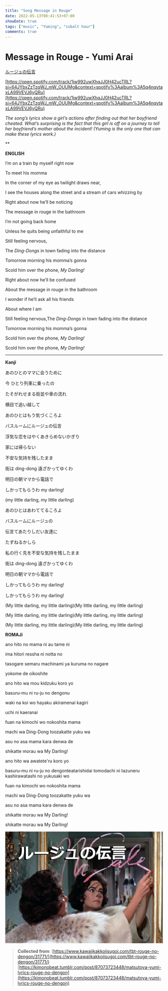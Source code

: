 ```yaml
---
title: "Song Message in Rouge"
date: 2022-05-13T00:41:53+07:00
showDate: true
tags: ["music", "Yuming", "cobalt hour"]
comments: true
---
```


# Message in Rouge - Yumi Arai

[ルージュの伝言](https://www.youtube.com/watch?v=eqdi6Px_RoY)

[https://open.spotify.com/track/1jw992uwXhqJJ0H42ucTRL?si=64JYbxZzTzqWJ_mW_OUUMg&context=spotify%3Aalbum%3A5q4nqytaxLA99VEVJ6yQRu](https://open.spotify.com/track/1jw992uwXhqJJ0H42ucTRL?si=64JYbxZzTzqWJ_mW_OUUMg&context=spotify%3Aalbum%3A5q4nqytaxLA99VEVJ6yQRu)

*The song’s lyrics show a girl’s actions after finding out that her boyfriend cheated. What’s surprising is the fact that this girl is off on a journey to tell her boyfriend’s mother about the incident! (Yuming is the only one that can make these lyrics work.)*

** 

**ENGLISH**

I’m on a train by myself right now

To meet his momma

In the corner of my eye as twilight draws near,

I see the houses along the street and a stream of cars whizzing by

Right about now he’ll be noticing

The message in rouge in the bathroom

I’m not going back home

Unless he quits being unfaithful to me

Still feeling nervous,

The *Ding-Dongs* in town fading into the distance

Tomorrow morning his momma’s gonna

Scold him over the phone, *My Darling!*

Right about now he’ll be confused

About the message in rouge in the bathroom

I wonder if he’ll ask all his friends

About where I am

Still feeling nervous,The *Ding-Dongs* in town fading into the distance

Tomorrow morning his momma’s gonna

Scold him over the phone, *My Darling!*

Scold him over the phone, *My Darling!*

---

**Kanji**

あのひとのママに会うために

今 ひとり列車に乗ったの

たそがれせまる街並や車の流れ

横目で追い越して

あのひとはもう気づくころよ

バスルームにルージュの伝言

浮気な恋をはやくあきらめないかぎり

家には帰らない

不安な気持を残したまま

街は ding-dong 遠ざかってゆくわ

明日の朝ママから電話で

しかってもらうわ my darling!

 (my little darling, my little darling)

あのひとはあわててるころよ

バスルームにルージュの

伝言てあたりしだい友達に 

たずねるかしら

私の行く先を不安な気持を残したまま

街は ding-dong 遠ざかってゆくわ

明日の朝ママから電話で

しかってもらうわ my darling!

しかってもらうわ my darling!

(My little darling, my little darling)(My little darling, my little darling)

(My little darling, my little darling)(My little darling, my little darling)

(My little darling, my little darling)(My little darling, my little darling)

**ROMAJi**

ano hito no mama ni au tame ni

ima hitori ressha ni notta no

tasogare semaru machinami ya kuruma no nagare

yokome de oikoshite

ano hito wa mou kidzuku koro yo

basuru-mu ni ru-ju no dengonu

waki na koi wo hayaku akiramenai kagiri

uchi ni kaeranai

fuan na kimochi wo nokoshita mama

machi wa Ding-Dong toozakatte yuku wa

asu no asa mama kara denwa de

shikatte morau wa My Darling!

ano hito wa awatete'ru koro yo

basuru-mu ni ru-ju no dengonteatarishidai tomodachi ni tazuneru kashirawatashi no yukusaki wo

fuan na kimochi wo nokoshita mama

machi wa Ding-Dong toozakatte yuku wa

asu no asa mama kara denwa de

shikatte morau wa My Darling!

shikatte morau wa My Darling!

![Untitled](Messageinrouge/Untitled.png)

> **Collected from**:
[https://www.kawaiikakkoiisugoi.com/tbt-rouge-no-dengon/31771/](https://www.kawaiikakkoiisugoi.com/tbt-rouge-no-dengon/31771/)
[https://kimonobeat.tumblr.com/post/87073723448/matsutoya-yumi-lyrics-rouge-no-dengon](https://kimonobeat.tumblr.com/post/87073723448/matsutoya-yumi-lyrics-rouge-no-dengon)
>